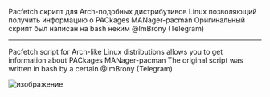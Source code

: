 Pacfetch скрипт для Arch-подобных дистрибутивов Linux позволяющий получить информацию о PACkages MANager-pacman
Оригинальный скрипт был написан на bash неким @ImBrony (Telegram)

-----------------------------------------------------------------

Pacfetch script for Arch-like Linux distributions allows you to get information about PACkages MANager-pacman
The original script was written in bash by a certain @ImBrony (Telegram)

![изображение](https://github.com/user-attachments/assets/69ef36bc-4e55-46c4-8360-912a2c547952)
